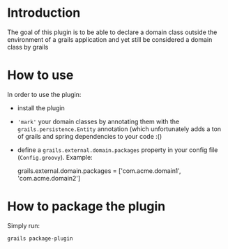 Introduction
============
The goal of this plugin is to be able to declare a domain class outside the environment of a grails application and yet still be considered a domain class by grails

How to use
==========

In order to use the plugin:

* install the plugin
* `'mark'` your domain classes by annotating them with the `grails.persistence.Entity` annotation (which unfortunately adds a ton of grails and spring dependencies to your code :()
* define a `grails.external.domain.packages` property in your config file (`Config.groovy`). Example:

    grails.external.domain.packages = ['com.acme.domain1', 'com.acme.domain2']

How to package the plugin
=========================

Simply run:

`grails package-plugin`